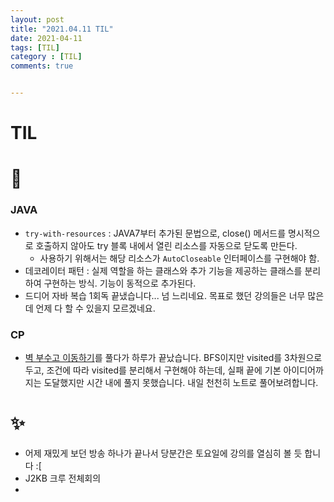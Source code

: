```yaml
---
layout: post
title: "2021.04.11 TIL"
date: 2021-04-11
tags: [TIL]
category : [TIL]
comments: true


---
```


# TIL

# 🎉

### JAVA

- `try-with-resources` : JAVA7부터 추가된 문법으로, close() 메서드를 명시적으로 호출하지 않아도 try 블록 내에서 열린 리소스를 자동으로 닫도록 만든다.
  - 사용하기 위해서는 해당 리소스가 `AutoCloseable` 인터페이스를 구현해야 함.
- 데코레이터 패턴 : 실제 역할을 하는 클래스와 추가 기능을 제공하는 클래스를 분리하여 구현하는 방식. 기능이 동적으로 추가된다.
- 드디어 자바 복습 1회독 끝냈습니다... 넘 느리네요. 목표로 했던 강의들은 너무 많은데 언제 다 할 수 있을지 모르겠네요.



### CP

- [벽 부수고 이동하기](https://www.acmicpc.net/problem/2206)를 풀다가 하루가 끝났습니다. BFS이지만 visited를 3차원으로 두고, 조건에 따라 visited를 분리해서 구현해야 하는데, 실패 끝에 기본 아이디어까지는 도달했지만 시간 내에 풀지 못했습니다. 내일 천천히 노트로 풀어보려합니다.

# ✨

- 어제 재밌게 보던 방송 하나가 끝나서 당분간은 토요일에 강의를 열심히 볼 듯 합니다 :[
- J2KB 크루 전체회의
- 


